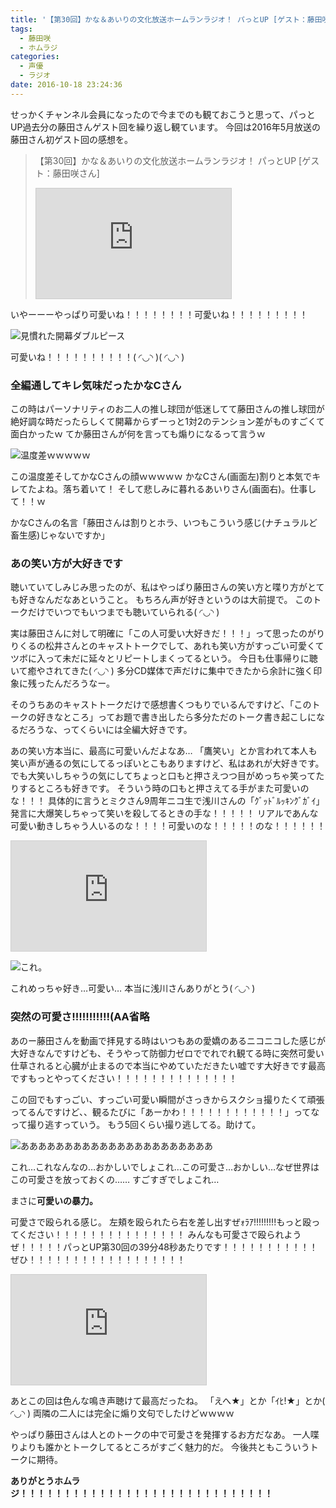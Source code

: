```yaml
---
title: '【第30回】かな＆あいりの文化放送ホームランラジオ！ パっとUP [ゲスト：藤田咲さん]'
tags:
  - 藤田咲
  - ホムラジ
categories:
  - 声優
  - ラジオ
date: 2016-10-18 23:24:36
---
```


せっかくチャンネル会員になったので今までのも観ておこうと思って、パっとUP過去分の藤田さんゲスト回を繰り返し観ています。
今回は2016年5月放送の藤田さん初ゲスト回の感想を。
<!-- more -->
> 【第30回】かな＆あいりの文化放送ホームランラジオ！ パっとUP [ゲスト：藤田咲さん]
> <iframe width="312" height="176" src="http://ext.nicovideo.jp/thumb/1462188635" scrolling="no" style="border:solid 1px #CCC;" frameborder="0"><a href="http://www.nicovideo.jp/watch/1462188635">【ニコニコ動画】【第30回】かな＆あいりの文化放送ホームランラジオ！ パっとUP [ゲスト：藤田咲さん]</a></iframe>

いやーーーやっぱり可愛いね！！！！！！！！可愛いね！！！！！！！！！

![見慣れた開幕ダブルピース](/sblog/img/20161018_homuraji01.jpg)

可愛いね！！！！！！！！！！( ◜◡◝ )( ◜◡◝ )

### 全編通してキレ気味だったかなCさん

この時はパーソナリティのお二人の推し球団が低迷してて藤田さんの推し球団が絶好調な時だったらしくて開幕からずーっと1対2のテンション差がものすごくて面白かったｗ
てか藤田さんが何を言っても煽りになるって言うｗ

![温度差ｗｗｗｗｗ](/sblog/img/20161018_homuraji03.jpg)

この温度差そしてかなCさんの顔ｗｗｗｗｗ
かなCさん(画面左)割りと本気でキレてたよね。落ち着いて！
そして悲しみに暮れるあいりさん(画面右)。仕事して！！ｗ

かなCさんの名言「藤田さんは割りとホラ、いつもこういう感じ(ナチュラルど畜生感)じゃないですか」

### あの笑い方が大好きです

聴いていてしみじみ思ったのが、私はやっぱり藤田さんの笑い方と喋り方がとても好きなんだなあということ。
もちろん声が好きというのは大前提で。
このトークだけでいつでもいつまでも聴いていられる( ◜◡◝ )

実は藤田さんに対して明確に「この人可愛い大好きだ！！！」って思ったのがりりくるの松井さんとのキャストトークでして、あれも笑い方がすっごい可愛くてツボに入って未だに延々とリピートしまくってるという。
今日も仕事帰りに聴いて癒やされてきた( ◜◡◝ )
多分CD媒体で声だけに集中できたから余計に強く印象に残ったんだろうなー。

そのうちあのキャストトークだけで感想書くつもりでいるんですけど、「このトークの好きなところ」ってお題で書き出したら多分ただのトーク書き起こしになるだろうな、ってくらいには全編大好きです。

あの笑い方本当に、最高に可愛いんだよなあ…
「鷹笑い」とか言われて本人も笑い声が通るの気にしてるっぽいとこもありますけど、私はあれが大好きです。
でも大笑いしちゃうの気にしてちょっと口もと押さえつつ目がめっちゃ笑ってたりするところも好きです。
そういう時の口もと押さえてる手がまた可愛いのな！！！
具体的に言うとミクさん9周年ニコ生で浅川さんの「ｸﾞｯﾄﾞﾙｯｷﾝｸﾞｶﾞｲ」発言に大爆笑しちゃって笑いを殺してるときの手な！！！！！
リアルであんな可愛い動きしちゃう人いるのな！！！！可愛いのな！！！！！のな！！！！！！

<iframe width="312" height="176" src="http://live.nicovideo.jp/embed/lv273760071" scrolling="no" style="border:solid 1px #d0d0d0; background-color: #f6f6f6;" frameborder="0"><a href="http://live.nicovideo.jp/watch/lv273760071">初音ミク 9周年おめでとうニコ生</a></iframe>

![これ。](/sblog/img/20160831_39_03.jpg)

これめっちゃ好き…可愛い…
本当に浅川さんありがとう( ◜◡◝ )

### 突然の可愛さ!!!!!!!!!!!(AA省略

あのー藤田さんを動画で拝見する時はいつもあの愛嬌のあるニコニコした感じが大好きなんですけども、そうやって防御力ゼロででれでれ観てる時に突然可愛い仕草されると心臓が止まるので本当にやめていただきたい嘘です大好きです最高ですもっとやってください！！！！！！！！！！！！！！

この回でもすっごい、すっごい可愛い瞬間がさっきからスクショ撮りたくて頑張ってるんですけど、、観るたびに「あーかわ！！！！！！！！！！！！」ってなって撮り逃すっていう。
もう5回くらい撮り逃してる。助けて。

![ああああああああああああああああああああああ](/sblog/img/20161018_homuraji04.jpg)

これ…これなんなの…おかしいでしょこれ…この可愛さ…おかしい…なぜ世界はこの可愛さを放っておくの……
すごすぎでしょこれ…

まさに**可愛いの暴力。**

可愛さで殴られる感じ。
左頬を殴られたら右を差し出すぜｫﾗｱ!!!!!!!!!もっと殴ってください！！！！！！！！！！！！！！！
みんなも可愛さで殴られようぜ！！！！！パっとUP第30回の39分48秒あたりです！！！！！！！！！！！
ぜひ！！！！！！！！！！！！！！！！！！

<iframe width="312" height="176" src="http://ext.nicovideo.jp/thumb/1462188635" scrolling="no" style="border:solid 1px #CCC;" frameborder="0"><a href="http://www.nicovideo.jp/watch/1462188635">【ニコニコ動画】【第30回】かな＆あいりの文化放送ホームランラジオ！ パっとUP [ゲスト：藤田咲さん]</a></iframe>

あとこの回は色んな鳴き声聴けて最高だったね。
「えへ★」とか「ｲﾋ!★」とか( ◜◡◝ )
両隣の二人には完全に煽り文句でしたけどｗｗｗｗ

やっぱり藤田さんは人とのトークの中で可愛さを発揮するお方だなあ。
一人喋りよりも誰かとトークしてるところがすごく魅力的だ。
今後共ともこういうトークに期待。

**ありがとうホムラジ！！！！！！！！！！！！！！！！！！！！！！！！！！！！！**
